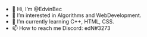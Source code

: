 - 👋 Hi, I’m @EdvinBec
- 👀 I’m interested in Algorithms and WebDevelopment.
- 🌱 I’m currently learning C++, HTML, CSS.
- 📫 How to reach me Discord: edN#3273



